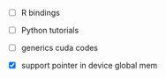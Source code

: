 
- [ ] R bindings
- [ ] Python tutorials
- [ ] generics cuda codes
- [x] support pointer in device global mem 


